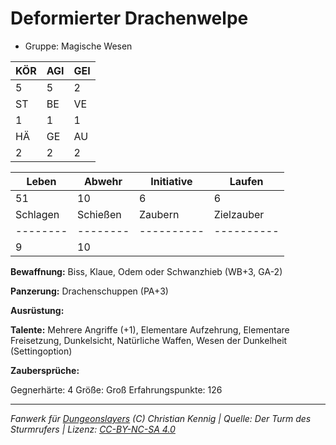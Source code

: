 # Deformierter Drachenwelpe  
- Gruppe: Magische Wesen  

| KÖR | AGI | GEI |  
| --- | --- | --- |  
| 5   | 5   | 2   |
| ST  | BE  | VE  |  
| 1   | 1   | 1   |
| HÄ  | GE  | AU  |  
| 2   | 2   | 2   |


| Leben    | Abwehr   | Initiative | Laufen     |
| -------- | -------- | ---------- | ---------- |
| 51       | 10       | 6          | 6          |
| Schlagen | Schießen | Zaubern    | Zielzauber |
| -------- | -------- | ---------- | ---------- |
| 9        | 10       |            |            |

**Bewaffnung:**
Biss, Klaue, Odem oder Schwanzhieb (WB+3, GA-2)

**Panzerung:**
Drachenschuppen (PA+3)

**Ausrüstung:**


**Talente:**
Mehrere Angriffe (+1), Elementare Aufzehrung, Elementare Freisetzung, Dunkelsicht, Natürliche Waffen, Wesen der Dunkelheit (Settingoption)

**Zaubersprüche:**


Gegnerhärte: 4
Größe: Groß
Erfahrungspunkte: 126



___
*Fanwerk für [Dungeonslayers](https://www.dungeonslayers.net/) (C) Christian Kennig | Quelle: Der Turm des Sturmrufers | Lizenz: [CC-BY-NC-SA 4.0](https://creativecommons.org/licenses/by-nc-sa/4.0/deed.de)*